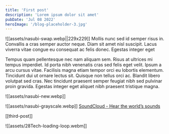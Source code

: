 ```yaml
---
title: 'First post'
description: 'Lorem ipsum dolor sit amet'
pubDate: 'Jul 08 2022'
heroImage: '/blog-placeholder-3.jpg'
---
```


![[assets/nasubi-swap.webp||229x229]]
Mollis nunc sed id semper risus in. Convallis a cras semper auctor neque. Diam sit amet nisl suscipit. Lacus viverra vitae congue eu consequat ac felis donec. Egestas integer eget 

Tempus quam pellentesque nec nam aliquam sem. Risus at ultrices mi tempus imperdiet. Id porta nibh venenatis cras sed felis eget velit. Ipsum a arcu cursus vitae. Facilisis magna etiam tempor orci eu lobortis elementum. Tincidunt dui ut ornare lectus sit. Quisque non tellus orci ac. Blandit libero volutpat sed cras. Nec tincidunt praesent semper feugiat nibh sed pulvinar proin gravida. Egestas integer eget aliquet nibh praesent tristique magna.

![[assets/nasubi-new.webp]]

![[assets/nasubi-grayscale.webp]]
[SoundCloud - Hear the world’s sounds](https://soundcloud.com/you/likes)

[[third-post]]

![[assets/28Tech-loading-loop.webm]]